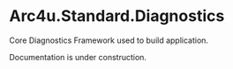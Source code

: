 # Arc4u.Standard.Diagnostics

Core Diagnostics Framework used to build application.

Documentation is under construction.
